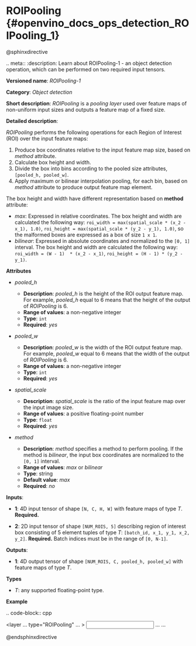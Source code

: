 # ROIPooling {#openvino_docs_ops_detection_ROIPooling_1}

@sphinxdirective

.. meta::
  :description: Learn about ROIPooling-1 - an object detection operation, 
                which can be performed on two required input tensors.

**Versioned name**: *ROIPooling-1*

**Category**: *Object detection*

**Short description**: *ROIPooling* is a *pooling layer* used over feature maps of non-uniform input sizes and outputs a feature map of a fixed size.

**Detailed description**:

*ROIPooling* performs the following operations for each Region of Interest (ROI) over the input feature maps:

1. Produce box coordinates relative to the input feature map size, based on *method* attribute.
2. Calculate box height and width.
3. Divide the box into bins according to the pooled size attributes, ``[pooled_h, pooled_w]``.
4. Apply maximum or bilinear interpolation pooling, for each bin, based on *method* attribute to produce output feature map element.

The box height and width have different representation based on **method** attribute:

* *max*: Expressed in relative coordinates. The box height and width are calculated the following way: ``roi_width = max(spatial_scale * (x_2 - x_1), 1.0)``, ``roi_height = max(spatial_scale * (y_2 - y_1), 1.0)``, so the malformed boxes are expressed as a box of size ``1 x 1``.
* *bilinear*: Expressed in absolute coordinates and normalized to the ``[0, 1]`` interval. The box height and width are calculated the following way: ``roi_width = (W - 1)  * (x_2 - x_1)``, ``roi_height = (H - 1) * (y_2 - y_1)``.

**Attributes**

* *pooled_h*

  * **Description**: *pooled_h* is the height of the ROI output feature map. For example, *pooled_h* equal to 6 means that the height of the output of *ROIPooling* is 6.
  * **Range of values**: a non-negative integer
  * **Type**: ``int``
  * **Required**: *yes*

* *pooled_w*

  * **Description**: *pooled_w* is the width of the ROI output feature map. For example, *pooled_w* equal to 6 means that the width of the output of *ROIPooling* is 6.
  * **Range of values**: a non-negative integer
  * **Type**: ``int``
  * **Required**: *yes*

* *spatial_scale*

  * **Description**: *spatial_scale* is the ratio of the input feature map over the input image size.
  * **Range of values**: a positive floating-point number
  * **Type**: ``float``
  * **Required**: *yes*

* *method*

  * **Description**: *method* specifies a method to perform pooling. If the method is *bilinear*, the input box coordinates are normalized to the ``[0, 1]`` interval.
  * **Range of values**: *max* or *bilinear*
  * **Type**: string
  * **Default value**: *max*
  * **Required**: *no*

**Inputs**:

*   **1**: 4D input tensor of shape ``[N, C, H, W]`` with feature maps of type *T*. **Required.**

*   **2**: 2D input tensor of shape ``[NUM_ROIS, 5]`` describing region of interest box consisting of 5 element tuples of type *T*: ``[batch_id, x_1, y_1, x_2, y_2]``. **Required.**
Batch indices must be in the range of ``[0, N-1]``.


**Outputs**:

*   **1**: 4D output tensor of shape ``[NUM_ROIS, C, pooled_h, pooled_w]`` with feature maps of type *T*.

**Types**

* *T*: any supported floating-point type.

**Example**

.. code-block:: cpp 

  <layer ... type="ROIPooling" ... >
          <data pooled_h="6" pooled_w="6" spatial_scale="0.062500"/>
          <input> ... </input>
          <output> ... </output>
      </layer>

@endsphinxdirective
